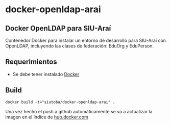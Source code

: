 # docker-openldap-arai
## Docker OpenLDAP para SIU-Araí

Contenedor Docker para instalar un entorno de desarrollo para SIU-Araí con OpenLDAP, incluyendo las clases de federación: EduOrg y EduPerson.

## Requerimientos
 * Se debe tener instalado [Docker](https://docs.docker.com/installation/)

## Build
```
docker build -t="siutoba/docker-openldap-arai" .
```

Una vez hecho el push a github automáticamente se va a actualizar la imagen en el índice de [hub.docker.com](hub.docker.com)
